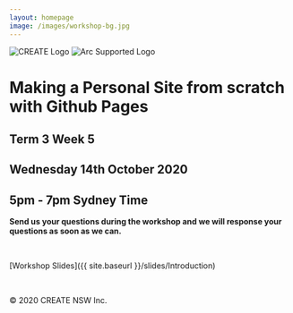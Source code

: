 ```yaml
---
layout: homepage
image: /images/workshop-bg.jpg
---
```


![CREATE Logo]({{site.baseurl}}{{site.logo-pos}})
![Arc Supported Logo]({{site.baseurl}}/images/logos/arc.png)

# Making a Personal Site from scratch with Github Pages

## Term 3 Week 5
## Wednesday 14th October 2020
## 5pm - 7pm Sydney Time

**Send us your questions during the workshop and we will response your questions as soon as we can.**

<br>

[Workshop Slides]({{ site.baseurl }}/slides/Introduction)

<br>

© 2020 CREATE NSW Inc.